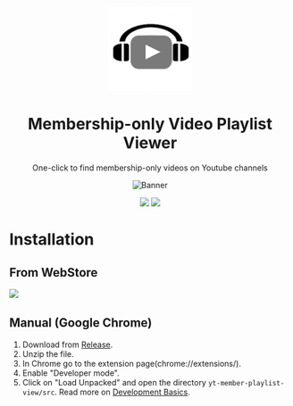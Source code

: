 <div align="center">
    <img src="src/icon.png" width=150 height=150>
    <h1>Membership-only Video Playlist Viewer</h1>
    <p>One-click to find membership-only videos on Youtube channels</p>
</div>

<div align="center">

![Banner](https://lh3.googleusercontent.com/Y0t_kWmkTg1EmzWmXhjoTamEQoOmPz5N8YrXfp9lrtOcvabhuFmj5C5h4lKkImpICnTXdD11Fb97hWLpY9CigOoJ1M4=s400-w800-h500)

[![][github-license-shield]][github-license-link]
[![][latest-version-shield]][latest-version-link]

</div>

# Installation
## From WebStore
[![][extension-store-shield]][extension-store-link]

## Manual (Google Chrome)
1. Download from [Release](https://github.com/atarm/yt-member-playlist-view/releases).
2. Unzip the file.
3. In Chrome go to the extension page(chrome://extensions/).
4. Enable "Developer mode".
5. Click on "Load Unpacked" and open the directory `yt-member-playlist-view/src`.
Read more on [Development Basics](https://developer.chrome.com/docs/extensions/mv3/getstarted/development-basics/#load-unpacked).

<!-- SHIELDS GROUP -->
[github-license-shield]: https://img.shields.io/github/license/atarm/yt-member-playlist-view
[github-license-link]: https://github.com/atarm/yt-member-playlist-view/blob/master/LICENSE.md
[latest-version-shield]: https://img.shields.io/github/v/release/atarm/yt-member-playlist-view
[latest-version-link]: https://github.com/atarm/yt-member-playlist-view/releases/latest

[extension-store-shield]: https://img.shields.io/badge/-Chrome-brightgreen?logo=google-chrome&logoColor=white
[extension-store-link]: https://chromewebstore.google.com/detail/alipjbeolhembeklphfcehbkgncdlnom